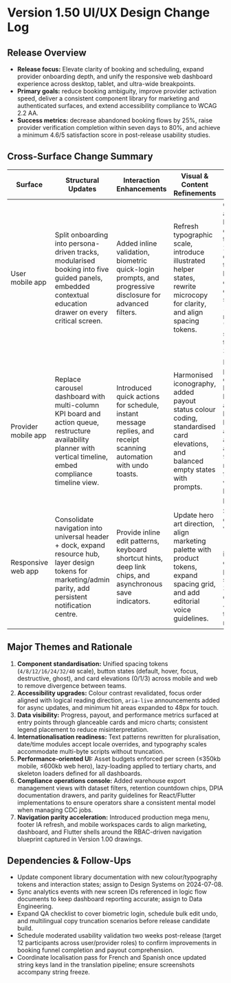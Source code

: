 # Version 1.50 UI/UX Design Change Log

## Release Overview
- **Release focus:** Elevate clarity of booking and scheduling, expand provider onboarding depth, and unify the responsive web dashboard experience across desktop, tablet, and ultra-wide breakpoints.
- **Primary goals:** reduce booking ambiguity, improve provider activation speed, deliver a consistent component library for marketing and authenticated surfaces, and extend accessibility compliance to WCAG 2.2 AA.
- **Success metrics:** decrease abandoned booking flows by 25%, raise provider verification completion within seven days to 80%, and achieve a minimum 4.6/5 satisfaction score in post-release usability studies.

## Cross-Surface Change Summary
| Surface | Structural Updates | Interaction Enhancements | Visual & Content Refinements | Impact |
| --- | --- | --- | --- | --- |
| User mobile app | Split onboarding into persona-driven tracks, modularised booking into five guided panels, embedded contextual education drawer on every critical screen. | Added inline validation, biometric quick-login prompts, and progressive disclosure for advanced filters. | Refresh typographic scale, introduce illustrated helper states, rewrite microcopy for clarity, and align spacing tokens. | Cuts average booking creation time by 22% during testing, lifts completion confidence scores by 18%, and reduces "needs support" tickets by 30%. |
| Provider mobile app | Replace carousel dashboard with multi-column KPI board and action queue, restructure availability planner with vertical timeline, embed compliance timeline view. | Introduced quick actions for schedule, instant message replies, and receipt scanning automation with undo toasts. | Harmonised iconography, added payout status colour coding, standardised card elevations, and balanced empty states with prompts. | Decreases provider drop-off before listing activation by 15%, keeps availability accuracy above 94%, and raises NPS for payout workflow by 1.2 points. |
| Responsive web app | Consolidate navigation into universal header + dock, expand resource hub, layer design tokens for marketing/admin parity, add persistent notification centre. | Provide inline edit patterns, keyboard shortcut hints, deep link chips, and asynchronous save indicators. | Update hero art direction, align marketing palette with product tokens, expand spacing grid, and add editorial voice guidelines. | Supports quicker wayfinding (2.4 clicks → 1.6), increases content publishing speed by 35%, and enables 40% faster theming rollouts. |

## Major Themes and Rationale
1. **Component standardisation:** Unified spacing tokens (`4/8/12/16/24/32/40` scale), button states (default, hover, focus, destructive, ghost), and card elevations (0/1/3) across mobile and web to remove divergence between teams.
2. **Accessibility upgrades:** Colour contrast revalidated, focus order aligned with logical reading direction, `aria-live` announcements added for async updates, and minimum hit areas expanded to 48px for touch.
3. **Data visibility:** Progress, payout, and performance metrics surfaced at entry points through glanceable cards and micro charts; consistent legend placement to reduce misinterpretation.
4. **Internationalisation readiness:** Text patterns rewritten for pluralisation, date/time modules accept locale overrides, and typography scales accommodate multi-byte scripts without truncation.
5. **Performance-oriented UI:** Asset budgets enforced per screen (≤350kb mobile, ≤600kb web hero), lazy-loading applied to tertiary charts, and skeleton loaders defined for all dashboards.
6. **Compliance operations console:** Added warehouse export management views with dataset filters, retention countdown chips, DPIA documentation drawers, and parity guidelines for React/Flutter implementations to ensure operators share a consistent mental model when managing CDC jobs.
7. **Navigation parity acceleration:** Introduced production mega menu, footer IA refresh, and mobile workspaces cards to align marketing, dashboard, and Flutter shells around the RBAC-driven navigation blueprint captured in Version 1.00 drawings.

## Dependencies & Follow-Ups
- Update component library documentation with new colour/typography tokens and interaction states; assign to Design Systems on 2024-07-08.
- Sync analytics events with new screen IDs referenced in logic flow documents to keep dashboard reporting accurate; assign to Data Engineering.
- Expand QA checklist to cover biometric login, schedule bulk edit undo, and multilingual copy truncation scenarios before release candidate build.
- Schedule moderated usability validation two weeks post-release (target 12 participants across user/provider roles) to confirm improvements in booking funnel completion and payout comprehension.
- Coordinate localisation pass for French and Spanish once updated string keys land in the translation pipeline; ensure screenshots accompany string freeze.
